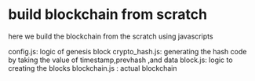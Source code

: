 # build blockchain from scratch
 here we build the blockchain from the scratch using javascripts

config.js: logic of genesis block
crypto_hash.js: generating the hash code by taking the value of timestamp,prevhash ,and data
block.js: logic to creating the blocks 
blockchain.js : actual blockchain 
